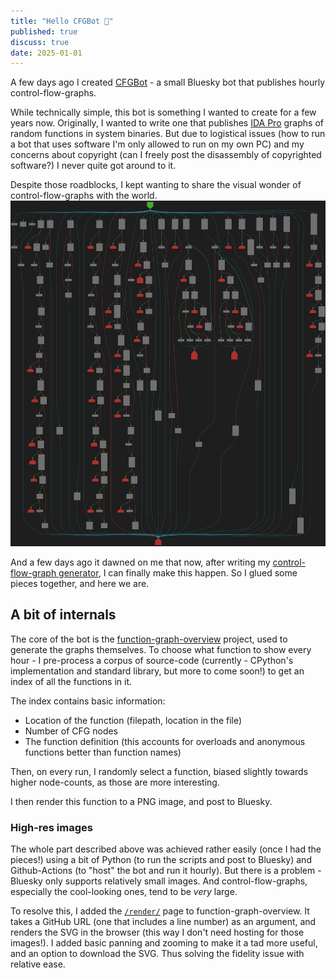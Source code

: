 ```yaml
---
title: "Hello CFGBot 🤖"
published: true
discuss: true
date: 2025-01-01
---
```


A few days ago I created [CFGBot](https://bsky.app/profile/cfgbot.bsky.social) - a small Bluesky bot that publishes hourly control-flow-graphs.

While technically simple, this bot is something I wanted to create for a few years now.
Originally, I wanted to write one that publishes [IDA Pro](https://hex-rays.com/ida-pro) graphs of random functions in system binaries.
But due to logistical issues (how to run a bot that uses software I'm only allowed to run on my own PC) and my concerns about copyright (can I freely post the disassembly of copyrighted software?) I never quite got around to it.

Despite those roadblocks, I kept wanting to share the visual wonder of control-flow-graphs with the world.
![Large and many-branched control-flow-graph](cfg.jpg)

And a few days ago it dawned on me that now, after writing my [control-flow-graph generator](https://tmr232.github.io/function-graph-overview/), I can finally make this happen.
So I glued some pieces together, and here we are.

## A bit of internals

The core of the bot is the [function-graph-overview](https://github.com/tmr232/function-graph-overview/) project, used to generate the graphs themselves.
To choose what function to show every hour - I pre-process a corpus of source-code (currently - CPython's implementation and standard library, but more to come soon!) to get an index of all the functions in it.

The index contains basic information:

- Location of the function (filepath, location in the file)
- Number of CFG nodes
- The function definition (this accounts for overloads and anonymous functions better than function names)

Then, on every run, I randomly select a function, biased slightly towards higher node-counts, as those are more interesting.

I then render this function to a PNG image, and post to Bluesky.

### High-res images

The whole part described above was achieved rather easily (once I had the pieces!) using a bit of Python (to run the scripts and post to Bluesky) and Github-Actions (to "host" the bot and run it hourly).
But there is a problem - Bluesky only supports relatively small images.
And control-flow-graphs, especially the cool-looking ones, tend to be _very_ large.

To resolve this, I added the [`/render/`](https://tmr232.github.io/function-graph-overview/render/?github=https%3A%2F%2Fgithub.com%2Fpython%2Fcpython%2Fblob%2F2bd5a7ab0f4a1f65ab8043001bd6e8416c5079bd%2FPython%2Fsymtable.c%23L1823&colors=dark) page to function-graph-overview.
It takes a GitHub URL (one that includes a line number) as an argument, and renders the SVG in the browser (this way I don't need hosting for those images!).
I added basic panning and zooming to make it a tad more useful, and an option to download the SVG. Thus solving the fidelity issue with relative ease.
